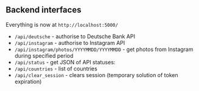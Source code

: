 <h2> Backend interfaces </h2>

Everything is now at `http://localhost:5000/`
* `/api/deutsche` - authorise to Deutsche Bank API
* `/api/instagram` - authorise to Instagram API
* `/api/instagram/photos/YYYYMMDD/YYYYMMDD` - get photos from Instagram during specified period
* `/api/status` - get JSON of API statuses:
* `/api/countries` - list of countries
* `/api/clear_session` - clears session (temporary solution of token expiration)
